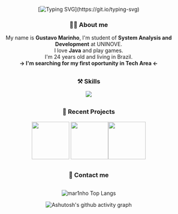 <div align="center">
  
[![Typing SVG](https://readme-typing-svg.herokuapp.com?font=Century+Gothic&weight=600&size=45&pause=1000&color=DC0000&center=true&vCenter=true&random=false&width=1000&height=100&lines=Hello%2C+you+can+call+me+Marinho+(%E2%97%8F'%E2%97%A1'%E2%97%8F))](https://git.io/typing-svg)
  
</div>


<div align="center">

### 👨‍💻 About me

My name is <b>Gustavo Marinho</b>, I'm student of <b>System Analysis and Development</b> at UNINOVE. <br>
I love <b>Java</b> and play games. <br>
I'm 24 years old and living in Brazil. <br>
<b>-> I'm searching for my first oportunity in Tech Area <-</b> <br>




##

### ⚒ Skills

<p align="center">
  <a href="https://skillicons.dev">
    <img src="https://skillicons.dev/icons?i=java,git,bootstrap,js,obsidian,postgres,postman,py,spring,selenium"/>
  </a>
</p>



##

### 🎨 Recent Projects



<a href="https://github.com/mar1nho/jmail"><img src="https://github-readme-stats.vercel.app/api/pin/?username=mar1nho&repo=jmail&title_color=F2F2F2&text_color=F2F2F2&bg_color=a40c06&border_color=F2F2F2&icon_color=F2F2F2&border_radius=20" height="100"/></a> <a href="https://github.com/mar1nho/jdbc_java"><img src="https://github-readme-stats.vercel.app/api/pin/?username=mar1nho&repo=jdbc_java&title_color=F2F2F2&text_color=F2F2F2&bg_color=a40c06&border_color=F2F2F2&icon_color=F2F2F2&border_radius=20" height="100"/></a><a href="https://github.com/mar1nho/keylogger"><img src="https://github-readme-stats.vercel.app/api/pin/?username=mar1nho&repo=keylogger&title_color=F2F2F2&text_color=F2F2F2&bg_color=a40c06&border_color=F2F2F2&icon_color=F2F2F2&border_radius=20" height="100"/></a>


##

### 📲 Contact me


##

</div>




<div align="center">
  
![mar1nho Top Langs](https://github-readme-stats.vercel.app/api/top-langs/?username=mar1nho&layout=compact&style=for-the-badge&title_color=FFFFFF&text_color=FFFFFF&bg_color=0d1117&border_color=c60000&show_icons=true&icon_color=F2F2F2&rank_icon=github)

![Ashutosh's github activity graph](https://github-readme-activity-graph.vercel.app/graph?username=mar1nho&bg_color=0d1117&color=a40c06&line=a40c06&point=be170b&area=true&hide_border=true)

</div>

